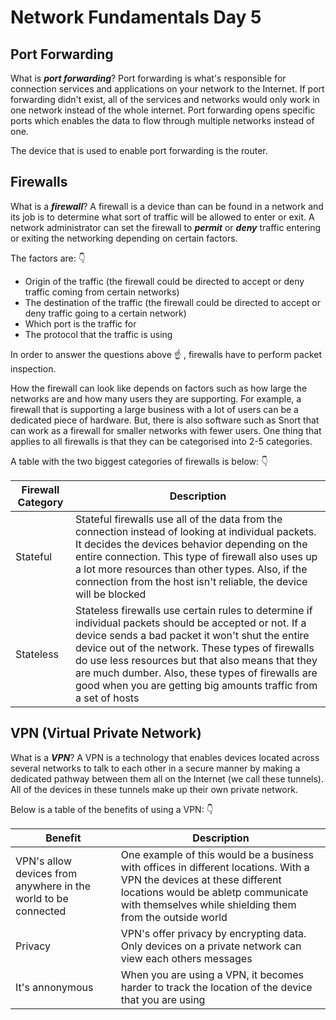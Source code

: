 # Network Fundamentals Day 5

## Port Forwarding

What is ***port forwarding***? Port forwarding is what's responsible for connection services and applications on your network to the Internet. If port forwarding didn't exist, all of the services and networks would only work in one network instead of the whole internet. Port forwarding opens specific ports which enables the data to flow through multiple networks instead of one.

The device that is used to enable port forwarding is the router.

## Firewalls

What is a ***firewall***? A firewall is a device than can be found in a network and its job is to determine what sort of traffic will be allowed to enter or exit.  A network administrator can set the firewall to ***permit*** or ***deny*** traffic entering or exiting the networking depending on certain factors. 

The factors are: :point_down:

* Origin of the traffic (the firewall could be directed to accept or deny traffic coming from certain networks)
* The destination of the traffic (the firewall could be directed to accept or deny traffic going to a certain network)
* Which port is the traffic for 
* The protocol that the traffic is using

In order to answer the questions above :point_up: , firewalls have to perform packet inspection.

How the firewall can look like depends on factors such as how large the networks are and how many users they are supporting. For example, a firewall that is supporting a large business with a lot of users can be a dedicated piece of hardware. But, there is also software such as Snort that can work as a firewall for smaller networks with fewer users. One thing that applies to all firewalls is that they can be categorised into 2-5 categories. 

A table with the two biggest categories of firewalls is below: :point_down:

| Firewall Category | Description |
| ----------------- | ----------- |
| Stateful          | Stateful firewalls use all of the data from the connection instead of looking at individual packets. It decides the devices behavior depending on the entire connection. This type of firewall also uses up a lot more resources than other types. Also, if the connection from the host isn't reliable, the device will be blocked |
| Stateless         | Stateless firewalls use certain rules to determine if individual packets should be accepted or not. If a device sends a bad packet it won't shut the entire device out of the network. These types of firewalls do use less resources but that also means that they are much dumber. Also, these types of firewalls are good when you are getting big amounts traffic from a set of hosts |

## VPN (Virtual Private Network)

What is a ***VPN***? A VPN is a technology that enables devices located across several networks to talk to each other in a secure manner by making a dedicated pathway between them all on the Internet (we call these tunnels). All of the devices in these tunnels make up their own private network. 

Below is a table of the benefits of using a VPN: :point_down:

| Benefit | Description |
| ------- | ----------- |
| VPN's allow devices from anywhere in the world to be connected | One example of this would be a business with offices in different locations. With a VPN the devices at these different locations would be abletp communicate with themselves while shielding them from the outside world |
| Privacy | VPN's offer privacy by encrypting data. Only devices on a private network can view each others messages |
| It's annonymous | When you are using a VPN, it becomes harder to track the location of the device that you are using |




